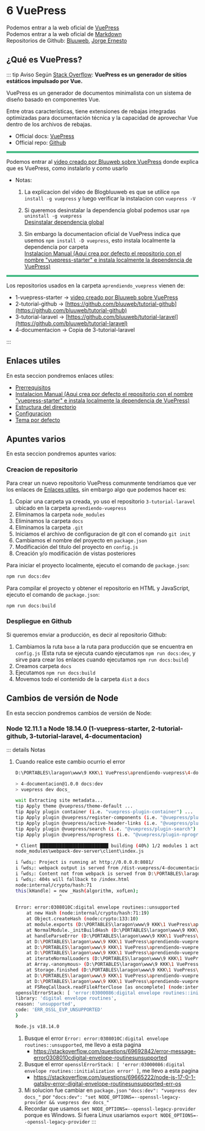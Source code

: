 # 6 VuePress

Podemos entrar a la web oficial de [VuePress](https://vuepress.vuejs.org/)<br>
Podemos entrar a la web oficial de [Markdown](https://programminghistorian.org/es/lecciones/introduccion-a-markdown)<br>
Repositorios de Github: [Bluuweb](https://github.com/bluuweb), [Jorge Ernesto](https://github.com/jorge-ernesto)

## ¿Qué es VuePress?

::: tip Aviso
Según [Stack Overflow](https://stackoverflow.com/tags/vuepress/info): **VuePress es un generador de sitios estáticos impulsado por Vue.**

VuePress es un generador de documentos minimalista con un sistema de diseño basado en componentes Vue.

Entre otras características, tiene extensiones de rebajas integradas optimizadas para documentación técnica y la capacidad de aprovechar Vue dentro de los archivos de rebajas.

* Official docs: [VuePress](https://vuepress.vuejs.org/)<br>
* Official repo: [Github](https://github.com/vuejs/vuepress)

<hr style="height: 5px; background-color: #42b983;">

Podemos entrar al [video creado por Bluuweb sobre VuePress](https://www.youtube.com/watch?v=o334x1W_RDY) donde explica que es VuePress, como instalarlo y como usarlo<br> 

* Notas:
    1. La explicacion del video de Blogbluuweb es que se utilice ``npm install -g vuepress`` y luego verificar la instalacion con ``vuepress -V``<br>

    2. Si queremos desinstalar la dependencia global podemos usar ``npm uninstall -g vuepress``<br>
    [Desinstalar dependencia global](https://qastack.mx/programming/13066532/how-to-uninstall-npm-modules-in-node-js#:~:text=En%20caso%20de%20que%20sea,g%20uninstall%20.&text=Si%20desea%20desinstalar%20varios%20m%C3%B3dulos,ejecute%20el%20comando%20npm%20install%20.)

    3. Sin embargo la documentacion oficial de VuePress indica que usemos ``npm install -D vuepress``, esto instala localmente la dependencia por carpeta<br>
    [Instalacion Manual (Aqui crea por defecto el repositorio con el nombre "vuepress-starter" e instala localmente la dependencia de VuePress)](https://vuepress.vuejs.org/guide/getting-started.html#manual-installation)

<hr style="height: 5px; background-color: #42b983;">

Los repositorios usados en la carpeta ``aprendiendo_vuepress`` vienen de:<br>

* 1-vuepress-starter -> [video creado por Bluuweb sobre VuePress](https://www.youtube.com/watch?v=o334x1W_RDY)
* 2-tutorial-github -> [https://github.com/bluuweb/tutorial-github](https://github.com/bluuweb/tutorial-github)
* 3-tutorial-laravel -> [https://github.com/bluuweb/tutorial-laravel](https://github.com/bluuweb/tutorial-laravel)
* 4-documentacion -> Copia de 3-tutorial-laravel

:::

## Enlaces utiles

En esta seccion pondremos enlaces utiles:

* [Prerrequisitos](https://vuepress.vuejs.org/guide/getting-started.html#prerequisites)<br>
* [Instalacion Manual (Aqui crea por defecto el repositorio con el nombre "vuepress-starter" e instala localmente la dependencia de VuePress)](https://vuepress.vuejs.org/guide/getting-started.html#manual-installation)<br>
* [Estructura del directorio](https://vuepress.vuejs.org/guide/directory-structure.html#directory-structure)<br>
* [Configuracion](https://vuepress.vuejs.org/guide/basic-config.html#configuration)<br>
* [Tema por defecto](https://vuepress.vuejs.org/theme/default-theme-config.html#default-theme-config)<br>

## Apuntes varios

En esta seccion pondremos apuntes varios:

### Creacion de repositorio

Para crear un nuevo repositorio VuePress comunmente tendriamos que ver los enlaces de [Enlaces utiles](/vuepress/#enlaces-utiles), sin embargo algo que podemos hacer es:
1. Copiar una carpeta ya creada, yo uso el repositorio `3-tutorial-laravel` ubicado en la carpeta `aprendiendo-vuepress`
2. Eliminamos la carpeta `node_modules`
2. Eliminamos la carpeta `docs`
2. Eliminamos la carpeta `.git`
3. Iniciamos el archivo de configuracion de git con el comando `git init`
4. Cambiamos el nombre del proyecto en `package.json`
5. Modificación del titulo del proyecto en `config.js`
6. Creación y/o modificación de vistas posteriores

Para iniciar el proyecto localmente, ejecuto el comando de `package.json`:
```bash
npm run docs:dev
```

Para compilar el proyecto y obtener el repositorio en HTML y JavaScript, ejecuto el comando de `package.json`:
```bash
npm run docs:build
```

### Despliegue en Github

Si queremos enviar a producción, es decir al repositorio Github:
1. Cambiamos la ruta `base` a la ruta para producción que se encuentra en `config.js` (Esta ruta se ejecuta cuando ejecutamos `npm run docs:dev`, y sirve para crear los enlaces cuando ejecutamos `npm run docs:build`)
2. Creamos carpeta `docs`
3. Ejecutamos `npm run docs:build`
4. Movemos todo el contenido de la carpeta `dist` a `docs`

## Cambios de versión de Node

En esta seccion pondremos cambios de versión de Node:

### Node 12.11.1 a Node 18.14.0 (1-vuepress-starter, 2-tutorial-github, 3-tutorial-laravel, 4-documentacion)

::: details Notas
1. Cuando realice este cambio ocurrio el error
    ```bash
    D:\PORTABLES\laragon\www\9 KKK\1 VuePress\aprendiendo-vuepress\4-documentacion>npm run docs:dev

    > 4-documentacion@1.0.0 docs:dev
    > vuepress dev docs_

    wait Extracting site metadata...
    tip Apply theme @vuepress/theme-default ...
    tip Apply plugin container (i.e. "vuepress-plugin-container") ...
    tip Apply plugin @vuepress/register-components (i.e. "@vuepress/plugin-register-components") ...
    tip Apply plugin @vuepress/active-header-links (i.e. "@vuepress/plugin-active-header-links") ...
    tip Apply plugin @vuepress/search (i.e. "@vuepress/plugin-search") ...
    tip Apply plugin @vuepress/nprogress (i.e. "@vuepress/plugin-nprogress") ...

    * Client █████████████████████████ building (40%) 1/2 modules 1 active
    node_modules\webpack-dev-server\client\index.js

    i ｢wds｣: Project is running at http://0.0.0.0:8081/
    i ｢wds｣: webpack output is served from /dist-vuepress/4-documentacion/
    i ｢wds｣: Content not from webpack is served from D:\PORTABLES\laragon\www\9 KKK\1 VuePress\aprendiendo-vuepress\4-documentacion\docs_\.vuepress\public
    i ｢wds｣: 404s will fallback to /index.html
    node:internal/crypto/hash:71
    this[kHandle] = new _Hash(algorithm, xofLen);
                    ^

    Error: error:0308010C:digital envelope routines::unsupported
        at new Hash (node:internal/crypto/hash:71:19)
        at Object.createHash (node:crypto:133:10)
        at module.exports (D:\PORTABLES\laragon\www\9 KKK\1 VuePress\aprendiendo-vuepress\4-documentacion\node_modules\webpack\lib\util\createHash.js:135:53)
        at NormalModule._initBuildHash (D:\PORTABLES\laragon\www\9 KKK\1 VuePress\aprendiendo-vuepress\4-documentacion\node_modules\webpack\lib\NormalModule.js:417:16)
        at handleParseError (D:\PORTABLES\laragon\www\9 KKK\1 VuePress\aprendiendo-vuepress\4-documentacion\node_modules\webpack\lib\NormalModule.js:471:10)
        at D:\PORTABLES\laragon\www\9 KKK\1 VuePress\aprendiendo-vuepress\4-documentacion\node_modules\webpack\lib\NormalModule.js:503:5
        at D:\PORTABLES\laragon\www\9 KKK\1 VuePress\aprendiendo-vuepress\4-documentacion\node_modules\webpack\lib\NormalModule.js:358:12
        at D:\PORTABLES\laragon\www\9 KKK\1 VuePress\aprendiendo-vuepress\4-documentacion\node_modules\loader-runner\lib\LoaderRunner.js:373:3
        at iterateNormalLoaders (D:\PORTABLES\laragon\www\9 KKK\1 VuePress\aprendiendo-vuepress\4-documentacion\node_modules\loader-runner\lib\LoaderRunner.js:214:10)
        at Array.<anonymous> (D:\PORTABLES\laragon\www\9 KKK\1 VuePress\aprendiendo-vuepress\4-documentacion\node_modules\loader-runner\lib\LoaderRunner.js:205:4)
        at Storage.finished (D:\PORTABLES\laragon\www\9 KKK\1 VuePress\aprendiendo-vuepress\4-documentacion\node_modules\enhanced-resolve\lib\CachedInputFileSystem.js:55:16)
        at D:\PORTABLES\laragon\www\9 KKK\1 VuePress\aprendiendo-vuepress\4-documentacion\node_modules\enhanced-resolve\lib\CachedInputFileSystem.js:91:9
        at D:\PORTABLES\laragon\www\9 KKK\1 VuePress\aprendiendo-vuepress\4-documentacion\node_modules\graceful-fs\graceful-fs.js:123:16
        at FSReqCallback.readFileAfterClose [as oncomplete] (node:internal/fs/read_file_context:68:3) {
    opensslErrorStack: [ 'error:03000086:digital envelope routines::initialization error' ],
    library: 'digital envelope routines',
    reason: 'unsupported',
    code: 'ERR_OSSL_EVP_UNSUPPORTED'
    }

    Node.js v18.14.0
    ```
    1. Busque el error `Error: error:0308010C:digital envelope routines::unsupported`, me llevo a esta pagina
        * https://stackoverflow.com/questions/69692842/error-message-error0308010cdigital-envelope-routinesunsupported
    2. Busque el error `opensslErrorStack: [ 'error:03000086:digital envelope routines::initialization error' ]`, me llevo a esta pagina
        * https://stackoverflow.com/questions/69665222/node-js-17-0-1-gatsby-error-digital-envelope-routinesunsupported-err-os
    3. Mi solucion fue cambiar en `package.json` `"docs:dev": "vuepress dev docs_"` por `"docs:dev": "set NODE_OPTIONS=--openssl-legacy-provider && vuepress dev docs_"`
    4. Recordar que usamos `set NODE_OPTIONS=--openssl-legacy-provider` porque es Windows. Si fuera Linux usariamos `export NODE_OPTIONS=--openssl-legacy-provider`
:::
